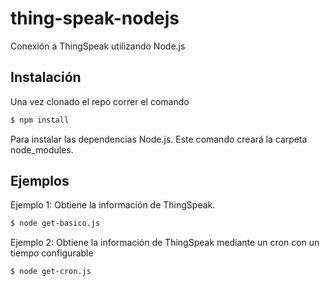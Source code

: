 # thing-speak-nodejs
Conexión a ThingSpeak utilizando Node.js

## Instalación
Una vez clonado el repo correr el comando

```sh
$ npm install
```
Para instalar las dependencias Node.js. Este comando creará la carpeta node_modules.

## Ejemplos

Ejemplo 1: Obtiene la información de ThingSpeak.
```sh
$ node get-basico.js
```

Ejemplo 2: Obtiene la información de ThingSpeak mediante un cron con un tiempo configurable
```sh
$ node get-cron.js
```



